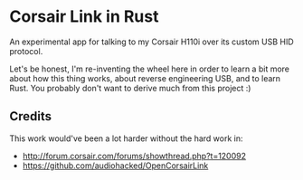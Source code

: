 # Corsair Link in Rust

An experimental app for talking to my Corsair H110i over its custom USB HID protocol.

Let's be honest, I'm re-inventing the wheel here in order to learn a bit more about how this thing works, about reverse engineering USB, and to learn Rust. You probably don't want to derive much from this project :)

## Credits

This work would've been a lot harder without the hard work in:

* http://forum.corsair.com/forums/showthread.php?t=120092
* https://github.com/audiohacked/OpenCorsairLink